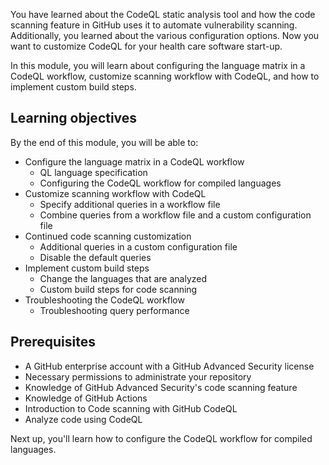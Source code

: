 You have learned about the CodeQL static analysis tool and how the code scanning feature in GitHub uses it to automate vulnerability scanning. Additionally, you learned about the various configuration options. Now you want to customize CodeQL for your health care software start-up. 

In this module, you will learn about configuring the language matrix in a CodeQL workflow, customize scanning workflow with CodeQL, and how to implement custom build steps.

## Learning objectives

By the end of this module, you will be able to:

- Configure the language matrix in a CodeQL workflow
  - QL language specification
  - Configuring the CodeQL workflow for compiled languages
- Customize scanning workflow with CodeQL
  - Specify additional queries in a workflow file
  - Combine queries from a workflow file and a custom configuration file
- Continued code scanning customization
  - Additional queries in a custom configuration file
  - Disable the default queries
- Implement custom build steps
  - Change the languages that are analyzed
  - Custom build steps for code scanning
- Troubleshooting the CodeQL workflow
  - Troubleshooting query performance

## Prerequisites

- A GitHub enterprise account with a GitHub Advanced Security license
- Necessary permissions to administrate your repository
- Knowledge of GitHub Advanced Security's code scanning feature
- Knowledge of GitHub Actions
- Introduction to Code scanning with GitHub CodeQL
- Analyze code using CodeQL

Next up, you'll learn how to configure the CodeQL workflow for compiled languages.
